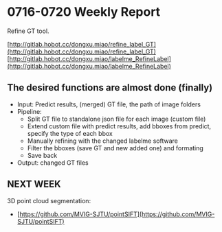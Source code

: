 # 0716-0720 Weekly Report

Refine GT tool.

[http://gitlab.hobot.cc/dongxu.miao/refine_label_GT](http://gitlab.hobot.cc/dongxu.miao/refine_label_GT)
[http://gitlab.hobot.cc/dongxu.miao/labelme_RefineLabel](http://gitlab.hobot.cc/dongxu.miao/labelme_RefineLabel)

## The desired functions are almost done (finally)

* Input: Predict results, (merged) GT file, the path of image folders
* Pipeline:
    - Split GT file to standalone json file for each image (custom file)
    - Extend custom file with predict results, add bboxes from predict, specify the type of each bbox
    - Manually refining with the changed labelme software
    - Filter the bboxes (save GT and new added one) and formating
    - Save back
* Output: changed GT files

## NEXT WEEK

3D point cloud segmentation:
* [https://github.com/MVIG-SJTU/pointSIFT](https://github.com/MVIG-SJTU/pointSIFT)
